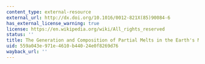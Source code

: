 ```yaml
---
content_type: external-resource
external_url: http://dx.doi.org/10.1016/0012-821X(85)90084-6
has_external_license_warning: true
license: https://en.wikipedia.org/wiki/All_rights_reserved
status: ''
title: The Generation and Composition of Partial Melts in the Earth's Mantle
uid: 559a043e-971e-4610-b440-24e0f8269d76
wayback_url: ''
---
```

